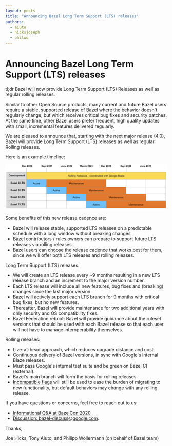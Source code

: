 ```yaml
---
layout: posts
title: "Announcing Bazel Long Term Support (LTS) releases"
authors:
  - aiuto
  - hicksjoseph
  - philwo
---
```


# Announcing Bazel Long Term Support (LTS) releases

tl;dr Bazel will now provide Long Term Support (LTS) Releases as well as regular rolling releases.

Similar to other Open Source products, many current and future Bazel users require a stable, supported release of Bazel where the behavior doesn't regularly change, but which receives critical bug fixes and security patches. At the same time, other Bazel users prefer frequent, high quality updates with small, incremental features delivered regularly.

We are pleased to announce that, starting with the next major release (4.0), Bazel will provide Long Term Support (LTS) releases as well as regular Rolling releases.

Here is an example timeline:

![example LTS timeline](/assets/lts_timeline.png)

Some benefits of this new release cadence are:
- Bazel will release stable, supported LTS releases on a predictable schedule with a long window without breaking changes
- Bazel contributors / rules owners can prepare to support future LTS releases via rolling releases.
- Bazel users can choose the release cadence that works best for them, since we will offer both LTS releases and rolling releases.

Long Term Support (LTS) releases:
- We will create an LTS release every ~9 months resulting in a new LTS release branch and an increment to the major version number.
- Each LTS release will include all new features, bug fixes and (breaking) changes since the last major version.
- Bazel will actively support each LTS branch for 9 months with critical bug fixes, but no new features.
- Thereafter, Bazel will provide maintenance for two additional years with only security and OS compatibility fixes.
- Bazel Federation reboot: Bazel will provide guidance about the ruleset versions that should be used with each Bazel release so that each user will not have to manage interoperability themselves.

Rolling releases:
- Live-at-head approach, which reduces upgrade distance and cost.
- Continuous delivery of Bazel versions, in sync with Google's internal Blaze releases.
- Must pass Google's internal test suite and be green on Bazel CI (external).
- Bazel's main branch will form the basis for rolling releases.
- [Incompatible flags](https://docs.bazel.build/versions/master/backward-compatibility.html) will still be used to ease the burden of migrating to new functionality, but default behaviors may change with any rolling release.

If you have questions or concerns, feel free to reach out to us:

- [Informational Q&A at BazelCon
  2020](https://opensourcelive.withgoogle.com/events/bazelcon2020?talk=day2-boaf-4)
- [Discussion: bazel-discuss@google.com](mailto:bazel-discuss@google.com).

Thanks,

Joe Hicks, Tony Aiuto, and Philipp Wollermann (on behalf of Bazel team)

